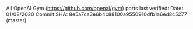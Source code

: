 All OpenAI Gym (https://github.com/openai/gym) ports last verified:
Date: 01/08/2020
Commit SHA: 8e5a7ca3e6b4c88100a9550910dfb1a6ed8c5277 (master)